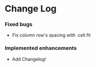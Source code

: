 Change Log
==============

### Fixed bugs
- Fix column row's spacing with .cell.fit

### Implemented enhancements
- Add Changelog!
